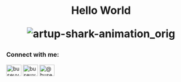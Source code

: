 <h1 align="center">Hello World

 


![artup-shark-animation_orig](https://i.giphy.com/media/v1.Y2lkPTc5MGI3NjExMWJ3Njh2eWtoZnA5a2w1YmFjaXF3cXY3OHExczR0d3VqcmMxY3hwaSZlcD12MV9pbnRlcm5hbF9naWZfYnlfaWQmY3Q9Zw/fUpVxgPx4VEfXWNh4K/giphy-downsized-large.gif)



<h3 align="left">Connect with me:</h3>
<p align="left">
<a href="https://twitter.com/buseuys_" target="blank"><img align="center" src="https://raw.githubusercontent.com/rahuldkjain/github-profile-readme-generator/master/src/images/icons/Social/twitter.svg" alt="buseuys_" height="30" width="40" /></a>
<a href="https://linkedin.com/in/buseuysaler" target="blank"><img align="center" src="https://raw.githubusercontent.com/rahuldkjain/github-profile-readme-generator/master/src/images/icons/Social/linked-in-alt.svg" alt="buseuysaler" height="30" width="40" /></a>
<a href="https://medium.com/@buseuys" target="blank"><img align="center" src="https://raw.githubusercontent.com/rahuldkjain/github-profile-readme-generator/master/src/images/icons/Social/medium.svg" alt="@buseuys" height="30" width="40" /></a>
</p>








